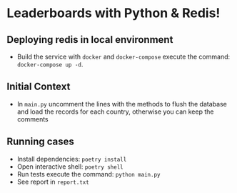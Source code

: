 # Leaderboards with Python & Redis!

## Deploying redis in local environment
- Build the service with `docker` and `docker-compose` execute the command: `docker-compose up -d`.

## Initial Context
- In `main.py` uncomment the lines with the methods to flush the database and load the records for each country, otherwise you can keep the comments

## Running cases
- Install dependencies: `poetry install`
- Open interactive shell: `poetry shell`
- Run tests execute the command: `python main.py`
- See report in `report.txt`
